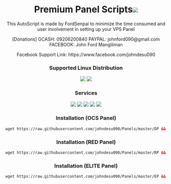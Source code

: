 <h1 align="center">Premium Panel Scripts<img src="https://img.shields.io/badge/Version-2.0.1-blue.svg"></h1>

<p align="center">This AutoScript is made by FordSenpai to minimize the time consumed and user involvement in setting up your VPS Panel</p>
<p align="center">[Donations] GCASH: 09206200840 PAYPAL: johnford090@gmail.com FACEBOOK: John Ford Mangiliman</p>
<p align="center">Facebook Support Link: https://www.facebook.com/johndesu090</p>

<h3 align="center">Supported Linux Distribution</h3>
<p align="center">
  <a><img src="https://img.shields.io/badge/Support-Debian%209-red.svg"></a>
  <a><img src="https://img.shields.io/badge/Support-Debian%2010-red.svg"></a>
  
</p>
<h3 align="center">Services</h3>
<p align="center">
  <a><img src="https://img.shields.io/badge/Service-PHP5.6-green.svg"></a>
  <a><img src="https://img.shields.io/badge/Service-NginX-green.svg"></a>
  <a><img src="https://img.shields.io/badge/Service-MySQL-green.svg"></a>
  <a><img src="https://img.shields.io/badge/Service-SSH2-green.svg"></a>
  <a><img src="https://img.shields.io/badge/Service-XMLParser-green.svg"></a>
 </p>

<h3 align="center">Installation (OCS Panel)</h3>

  ```html
wget https://raw.githubusercontent.com/johndesu090/Panels/master/DP && chmod +x DP && ./DP
  ```

<h3 align="center">Installation (RED Panel)</h3>

  ```html
wget https://raw.githubusercontent.com/johndesu090/Panels/master/RP && chmod +x RP && ./RP
  ```
  
<h3 align="center">Installation (ELITE Panel)</h3>

  ```html
wget https://raw.githubusercontent.com/johndesu090/Panels/master/EP && chmod +x EP && ./EP
  ```
